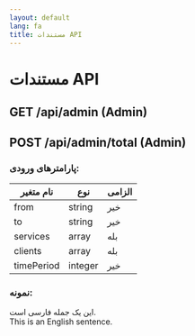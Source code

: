 ```yaml
---
layout: default
lang: fa
title: مستندات API
---
```


<!-- لینک استایل سفارشی -->
<link rel="stylesheet" href="/assets/css/custom.css">

# مستندات API

## GET /api/admin (Admin)
## POST /api/admin/total (Admin)

### پارامترهای ورودی:

| نام متغیر | نوع    | الزامی |
|-----------|--------|--------|
| from      | string | خیر   |
| to        | string | خیر   |
| services  | array  | بله   |
| clients   | array  | بله   |
| timePeriod| integer| خیر   |

### نمونه:
این یک جمله فارسی است.  
This is an English sentence.
